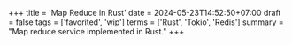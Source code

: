 +++
title = 'Map Reduce in Rust'
date = 2024-05-23T14:52:50+07:00
draft = false
tags = ['favorited', 'wip']
terms = ['Rust', 'Tokio', 'Redis']
summary = "Map reduce service implemented in Rust."
+++

